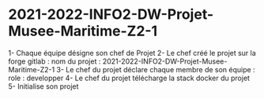 # 2021-2022-INFO2-DW-Projet-Musee-Maritime-Z2-1

1- Chaque équipe désigne son chef de Projet
2- Le chef créé le projet sur la forge gitlab : 
    nom du projet : 2021-2022-INFO2-DW-Projet-Musee-Maritime-Z2-1
3- Le chef du projet déclare chaque membre de son équipe :
    role : developper
4- Le chef du projet télécharge la stack docker du projet
5- Initialise son projet 
